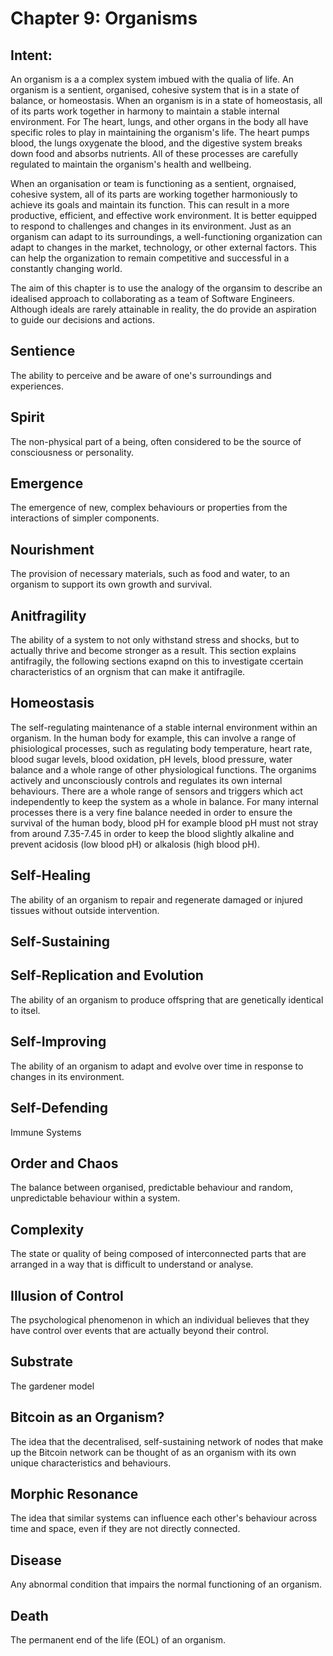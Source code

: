 # Chapter 9: Organisms

## Intent:
An organism is a a complex system imbued with the qualia of life.  An organism is a sentient, organised, cohesive system that is in a state of balance, or homeostasis.  When an organism is in a state of homeostasis, all of its parts work together in harmony to maintain a stable internal environment.  For The heart, lungs, and other organs in the body all have specific roles to play in maintaining the organism's life.  The heart pumps blood, the lungs oxygenate the blood, and the digestive system breaks down food and absorbs nutrients.  All of these processes are carefully regulated to maintain the organism's health and wellbeing.

When an organisation or team is functioning as a sentient, orgnaised, cohesive system, all of its parts are working together harmoniously to achieve its goals and maintain its function.  This can result in a more productive, efficient, and effective work environment.  It is better equipped to respond to challenges and changes in its environment.  Just as an organism can adapt to its surroundings, a well-functioning organization can adapt to changes in the market, technology, or other external factors.  This can help the organization to remain competitive and successful in a constantly changing world.

The aim of this chapter is to use the analogy of the organsim to describe an idealised approach to collaborating as a team of Software Engineers.  Although ideals are rarely attainable in reality, the do provide an aspiration to guide our decisions and actions.

## Sentience
The ability to perceive and be aware of one's surroundings and experiences.

## Spirit
The non-physical part of a being, often considered to be the source of consciousness or personality.

## Emergence
The emergence of new, complex behaviours or properties from the interactions of simpler components.

## Nourishment
The provision of necessary materials, such as food and water, to an organism to support its own growth and survival.

## Anitfragility
The ability of a system to not only withstand stress and shocks, but to actually thrive and become stronger as a result.  This section explains antifragily, the following sections exapnd on this to investigate ccertain characteristics of an orgnism that can make it antifragile.

## Homeostasis
The self-regulating maintenance of a stable internal environment within an organism.  In the human body for example, this can involve a range of phisiological processes, such as regulating body temperature, heart rate, blood sugar levels, blood oxidation, pH levels, blood pressure, water balance and a whole range of other physiological functions. The organims actively and unconsciously controls and regulates its own internal behaviours.  There are a whole range of sensors and triggers which act independently to keep the system as a whole in balance.  For many internal processes there is a very fine balance needed in order to ensure the survival of the human body, blood pH for example blood pH must not stray from around 7.35-7.45 in order to keep the blood slightly alkaline and prevent acidosis (low blood pH) or alkalosis (high blood pH).  

## Self-Healing
The ability of an organism to repair and regenerate damaged or injured tissues without outside intervention.

## Self-Sustaining

## Self-Replication and Evolution
The ability of an organism to produce offspring that are genetically identical to itsel.

## Self-Improving
The ability of an organism to adapt and evolve over time in response to changes in its environment.

## Self-Defending
Immune Systems

## Order and Chaos
The balance between organised, predictable behaviour and random, unpredictable behaviour within a system.

## Complexity
The state or quality of being composed of interconnected parts that are arranged in a way that is difficult to understand or analyse.

## Illusion of Control
The psychological phenomenon in which an individual believes that they have control over events that are actually beyond their control.

## Substrate
The gardener model

## Bitcoin as an Organism?
The idea that the decentralised, self-sustaining network of nodes that make up the Bitcoin network can be thought of as an organism with its own unique characteristics and behaviours.

## Morphic Resonance
The idea that similar systems can influence each other's behaviour across time and space, even if they are not directly connected.

## Disease
Any abnormal condition that impairs the normal functioning of an organism.

## Death
The permanent end of the life (EOL) of an organism.
